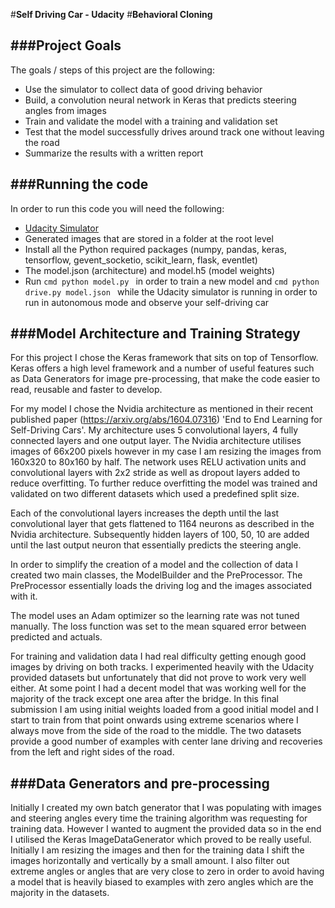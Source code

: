 #**Self Driving Car - Udacity**
#**Behavioral Cloning**

###Project Goals
---

The goals / steps of this project are the following:

* Use the simulator to collect data of good driving behavior
* Build, a convolution neural network in Keras that predicts steering angles from images
* Train and validate the model with a training and validation set
* Test that the model successfully drives around track one without leaving the road
* Summarize the results with a written report

###Running the code 
---

In order to run this code you will need the following:

- [Udacity Simulator](https://d17h27t6h515a5.cloudfront.net/topher/2016/November/5831f290_simulator-macos/simulator-macos.zip)
- Generated images that are stored in a folder at the root level 
- Install all the Python required packages (numpy, pandas, keras, tensorflow, gevent_socketio, scikit_learn, flask, eventlet)
- The model.json (architecture) and model.h5 (model weights)
- Run ```cmd python model.py ``` in order to train a new model and ```cmd python drive.py model.json ``` while the Udacity simulator is running in order to run in autonomous mode and observe your self-driving car

###Model Architecture and Training Strategy
---

For this project I chose the Keras framework that sits on top of Tensorflow. Keras offers a high level framework and a number of useful features such as Data Generators for image pre-processing, that make the code easier to read, reusable and faster to develop.

For my model I chose the Nvidia architecture as mentioned in their recent published paper (https://arxiv.org/abs/1604.07316) 'End to End Learning for Self-Driving Cars'. My architecture uses 5 convolutional layers, 4 fully connected layers and one output layer. The Nvidia architecture utilises images of 66x200 pixels however in my case I am resizing the images from 160x320 to 80x160 by half. The network uses RELU activation units and convolutional layers with 2x2 stride as well as dropout layers added to reduce overfitting. To further reduce overfitting the model was trained and validated on two different datasets which used a predefined split size.

Each of the convolutional layers increases the depth until the last convolutional layer that gets flattened to 1164 neurons as described in the Nvidia architecture. Subsequently hidden layers of 100, 50, 10 are added until the last output neuron that essentially predicts the steering angle.

In order to simplify the creation of a model and the collection of data I created two main classes, the ModelBuilder and the PreProcessor. The PreProcessor essentially loads the driving log and the images associated with it. 

The model uses an Adam optimizer so the learning rate was not tuned manually. The loss function was set to the mean squared error between predicted and actuals. 

For training and validation data I had real difficulty getting enough good images by driving on both tracks. I experimented heavily with the Udacity provided datasets but unfortunately that did not prove to work very well either. At some point I had a decent model that was working well for the majority of the track except one area after the bridge. In this final submission I am using initial weights loaded from a good initial model and I start to train from that point onwards using extreme scenarios where I always move from the side of the road to the middle. The two datasets provide a good number of examples with center lane driving and recoveries from the left and right sides of the road.

###Data Generators and pre-processing
---

Initially I created my own batch generator that I was populating with images and steering angles every time the training algorithm was requesting for training data. However I wanted to augment the provided data so in the end I utilised the Keras ImageDataGenerator which proved to be really useful. Initially I am resizing the images and then for the training data I shift the images horizontally and vertically by a small amount. I also filter out extreme angles or angles that are very close to zero in order to avoid having a model that is heavily biased to examples with zero angles which are the majority in the datasets. 

